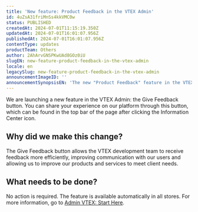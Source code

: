 ```yaml
---
title: 'New feature: Product Feedback in the VTEX Admin'
id: 4uZsA31friMnSs4kkVMC0w
status: PUBLISHED
createdAt: 2024-07-01T11:15:19.350Z
updatedAt: 2024-07-01T16:01:07.956Z
publishedAt: 2024-07-01T16:01:07.956Z
contentType: updates
productTeam: Others
author: 2AhArvGNSPKwUAd8GOz0iU
slugEN: new-feature-product-feedback-in-the-vtex-admin
locale: en
legacySlug: new-feature-product-feedback-in-the-vtex-admin
announcementImageID: ''
announcementSynopsisEN: 'The new "Product Feedback" feature in the VTEX Admin allows you to share your feedback with our team.'
---
```


We are launching a new feature in the VTEX Admin: the Give Feedback button.
You can share your experience on our platform through this button, which can be found in the top bar of the page after clicking the Information Center icon.

## Why did we make this change?
The Give Feedback button allows the VTEX development team to receive feedback more efficiently, improving communication with our users and allowing us to improve our products and services to meet client needs.

## What needs to be done?
No action is required. The feature is available automatically in all stores. For more information, go to [Admin VTEX: Start Here](https://help.vtex.com/en/tutorial/admin-vtex-comece-aqui--531cHtUCUi3puRXNDmKziw).
